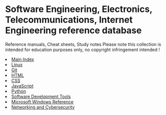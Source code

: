 # Software Engineering, Electronics, Telecommunications, Internet Engineering reference database

Reference manuals, Cheat sheets, Study notes 
Please note this collection is intended for education purposes only, no copyright infringement intended !
<li><a href="https://1amal.github.io/engineering-reference/">Main Index</a></li>
<li><a href="https://1amal.github.io/engineering-reference/Linux/index.html">Linux</a></li>
<li><a href="https://1amal.github.io/engineering-reference/Git/index.html">Git</a></li>
<li><a href="https://1amal.github.io/engineering-reference/HTML/index.html">HTML</a></li>
<li><a href="https://1amal.github.io/engineering-reference/CSS/index.html">CSS</a></li>
<li><a href="https://1amal.github.io/engineering-reference/JavaScript/index.html">JavaScript</a></li>
<li><a href="https://1amal.github.io/engineering-reference/Python/index.html">Python</a></li>
<li><a href="./Software Development Tools/index.html">Software Development Tools</a></li>
<li><a href="./Microsoft Windows/index.html">Microsoft Windows Reference</a></li>
<li><a href="./Networking and Cybersecurity/index.html">Networking and Cybersecurity</a></li>



